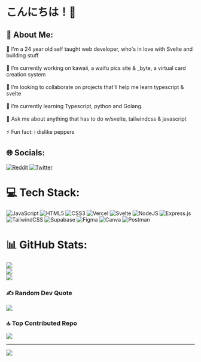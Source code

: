 

# こんにちは！🙂  
## 💫 About Me:
🙂 I'm a 24 year old self taught web developer, who's in love with Svelte and building stuff <br><br>
🔭 I’m currently working on kawaii, a waifu pics site & _byte, a virtual card creation system<br><br>👯 I’m looking to collaborate on projects that'll help me learn typescript & svelte<br><br>🌱 I’m currently learning Typescript, python and Golang. <br> <br>💬 Ask me about anything that has to do w/svelte, tailwindcss & javascript<br><br>⚡ Fun fact: i dislike peppers


## 🌐 Socials:
[![Reddit](https://img.shields.io/badge/Reddit-%23FF4500.svg?logo=Reddit&logoColor=white)](https://reddit.com/user/6ixty3rror) [![Twitter](https://img.shields.io/badge/Twitter-%231DA1F2.svg?logo=Twitter&logoColor=white)](https://twitter.com/6ixty3rror) 

# 💻 Tech Stack:
![JavaScript](https://img.shields.io/badge/javascript-%23323330.svg?style=flat&logo=javascript&logoColor=%23F7DF1E) ![HTML5](https://img.shields.io/badge/html5-%23E34F26.svg?style=flat&logo=html5&logoColor=white) ![CSS3](https://img.shields.io/badge/css3-%231572B6.svg?style=flat&logo=css3&logoColor=white) ![Vercel](https://img.shields.io/badge/vercel-%23000000.svg?style=flat&logo=vercel&logoColor=white) ![Svelte](https://img.shields.io/badge/svelte-%23f1413d.svg?style=flat&logo=svelte&logoColor=white) ![NodeJS](https://img.shields.io/badge/node.js-6DA55F?style=flat&logo=node.js&logoColor=white) ![Express.js](https://img.shields.io/badge/express.js-%23404d59.svg?style=flat&logo=express&logoColor=%2361DAFB) ![TailwindCSS](https://img.shields.io/badge/tailwindcss-%2338B2AC.svg?style=flat&logo=tailwind-css&logoColor=white) 	![Supabase](https://img.shields.io/badge/Supabase-3ECF8E?style=flat&logo=supabase&logoColor=white) 	![Figma](https://img.shields.io/badge/figma-%23F24E1E.svg?style=flat&logo=figma&logoColor=white) ![Canva](https://img.shields.io/badge/Canva-%2300C4CC.svg?style=flat&logo=Canva&logoColor=white) ![Postman](https://img.shields.io/badge/Postman-FF6C37?style=flat&logo=postman&logoColor=white)
# 📊 GitHub Stats:
![](https://github-readme-stats.vercel.app/api?username=michaelnji&theme=tokyonight&hide_border=true&include_all_commits=true&count_private=true)<br/>
![](https://github-readme-streak-stats.herokuapp.com/?user=michaelnji&theme=tokyonight&hide_border=true)<br/>
![](https://github-readme-stats.vercel.app/api/top-langs/?username=michaelnji&theme=tokyonight&hide_border=true&include_all_commits=true&count_private=true&layout=compact)

### ✍️ Random Dev Quote
![](https://quotes-github-readme.vercel.app/api?type=vetical&theme=radical)

### 🔝 Top Contributed Repo
![](https://github-contributor-stats.vercel.app/api?username=michaelnji&limit=5&theme=tokyonight&combine_all_yearly_contributions=true)

---
[![](https://visitcount.itsvg.in/api?id=michaelnji&icon=0&color=6)](https://visitcount.itsvg.in)

<!-- Proudly created with GPRM ( https://gprm.itsvg.in ) -->
